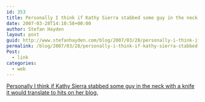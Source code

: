 ```yaml
---
id: 353
title: Personally I think if Kathy Sierra stabbed some guy in the neck with a knife it would translate to hits on her blog.
date: 2007-03-28T14:10:58+00:00
author: Stefan Hayden
layout: post
guid: http://www.stefanhayden.com/blog/2007/03/28/personally-i-think-if-kathy-sierra-stabbed-some-guy-in-the-neck-with-a-knife-it-would-translate-to-hits-on-her-blog/
permalink: /blog/2007/03/28/personally-i-think-if-kathy-sierra-stabbed-some-guy-in-the-neck-with-a-knife-it-would-translate-to-hits-on-her-blog/
Post:
  - link
categories:
  - web
---
```

<p><a href="http://feeds.feedburner.com/~r/ViolentAcres/~3/104974533/i-never-told-kathy-sierra-to-shut-her-gob-but-i-wish-i-would-have">Personally I think if Kathy Sierra stabbed some guy in the neck with a knife it would translate to hits on her blog.</a>
</p>

